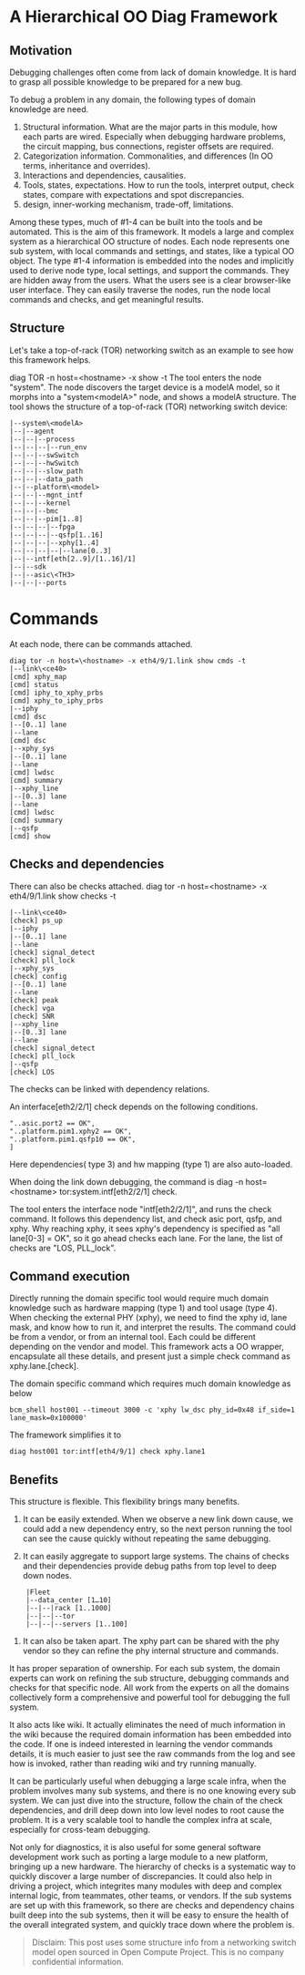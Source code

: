 # A Hierarchical OO Diag Framework

## Motivation
Debugging challenges often come from lack of domain knowledge.  It is hard to grasp all possible knowledge to be prepared for a new bug.

To debug a problem in any domain, the following types of domain knowledge are need.

1.  Structural information.  What are the major parts in this module, how each parts are wired.  Especially when debugging hardware problems, the circuit mapping, bus connections, register offsets are required.
2.  Categorization information.  Commonalities, and differences (In OO terms, inheritance and overrides).
3.  Interactions and dependencies, causalities.
4.  Tools, states, expectations.  How to run the tools, interpret output, check states, compare with expectations and spot discrepancies.
5.  design, inner-working mechanism, trade-off, limitations.

Among these types, much of #1-4 can be built into the tools and be automated.  This is the aim of this framework.  It models a large and complex system as a hierarchical OO structure of nodes.  Each node represents one sub system, with local commands and settings, and states, like a typical OO object.  The type #1-4 information is embedded into the nodes and implicitly used to derive node type, local settings, and support the commands.  They are hidden away from the users.  What the users see is  a clear browser-like user interface.  They can easily traverse the nodes, run the node local commands and checks, and get meaningful results.

## Structure

Let's take a top-of-rack (TOR) networking switch as an example to see how this framework helps.

diag TOR -n host=\<hostname> -x  show -t
The tool enters the node "system".  The node discovers the target device is a modelA model, so it morphs into a "system\<modelA>" node, and shows a modelA structure.
The tool shows the structure of a top-of-rack (TOR) networking switch device:
```
|--system\<modelA>
|--|--agent
|--|--|--process
|--|--|--|--run_env
|--|--|--swSwitch
|--|--|--hwSwitch
|--|--|--slow_path
|--|--|--data_path
|--|--platform\<model>
|--|--|--mgnt_intf
|--|--|--kernel
|--|--|--bmc
|--|--|--pim[1..8]
|--|--|--|--fpga
|--|--|--|--qsfp[1..16]
|--|--|--|--xphy[1..4]
|--|--|--|--|--lane[0..3]
|--|--intf[eth[2..9]/[1..16]/1]
|--|--sdk
|--|--asic\<TH3>
|--|--|--ports
```
# Commands
At each node, there can be commands attached.
```
diag tor -n host=\<hostname> -x eth4/9/1.link show cmds -t
|--link\<ce40>
[cmd] xphy_map
[cmd] status
[cmd] iphy_to_xphy_prbs
[cmd] xphy_to_iphy_prbs
|--iphy
[cmd] dsc
|--[0..1] lane
|--lane
[cmd] dsc
|--xphy_sys
|--[0..1] lane
|--lane
[cmd] lwdsc
[cmd] summary
|--xphy_line
|--[0..3] lane
|--lane
[cmd] lwdsc
[cmd] summary
|--qsfp
[cmd] show
```
## Checks and dependencies
There can also be checks attached.
diag tor -n host=\<hostname> -x eth4/9/1.link show checks -t
```
|--link\<ce40>
[check] ps_up
|--iphy
|--[0..1] lane
|--lane
[check] signal_detect
[check] pll_lock
|--xphy_sys
[check] config
|--[0..1] lane
|--lane
[check] peak
[check] vga
[check] SNR
|--xphy_line
|--[0..3] lane
|--lane
[check] signal_detect
[check] pll_lock
|--qsfp
[check] LOS
```
The checks can be linked with dependency relations.

An interface[eth2/2/1] check depends on the following conditions.
```[
"..asic.port2 == OK",
"..platform.pim1.xphy2 == OK",
"..platform.pim1.qsfp10 == OK",
]
```
Here dependencies( type 3) and hw mapping (type 1) are also auto-loaded. 

When doing the link down debugging, the command is diag -n host=\<hostname> tor:system.intf[eth2/2/1] check.

The tool enters the interface node "intf[eth2/2/1]", and runs the check command.
It follows this dependency list, and check asic port, qsfp, and xphy.  Why reaching xphy, it sees xphy's dependency is specified as "all lane[0-3] = OK", so it go ahead checks each lane.  For the lane, the list of checks are "LOS, PLL_lock".  

## Command execution

Directly running the domain specific tool would require much domain knowledge such as hardware mapping (type 1) and tool usage (type 4).
When checking the external PHY (xphy), we need to find the xphy id, lane mask, and know how to run it, and interpret the results.  The command could be from a vendor, or from an internal tool.  Each could be different depending on the vendor and model. This framework acts a OO wrapper, encapsulate all these details, and present just a simple check command as xphy.lane.[check].

The domain specific command which requires much domain knowledge as below
```
bcm_shell host001 --timeout 3000 -c 'xphy lw_dsc phy_id=0x48 if_side=1 lane_mask=0x100000'
```
The framework simplifies it to
```
diag host001 tor:intf[eth4/9/1] check xphy.lane1
```
## Benefits
This structure is flexible.  This flexibility brings many benefits.

1.  It can be easily extended.  When we observe a new link down cause, we could add a new dependency entry, so the next person running the tool can see the cause quickly without repeating the same debugging.

1.  It can easily aggregate to support large systems.  The chains of checks and their dependencies provide debug paths from top level to deep down nodes.
```
	|Fleet
	|--data_center [1…10]
	|--|--|rack [1..1000]
	|--|--|--tor
	|--|--|--servers [1..100]
```
1.  It can also be taken apart.  The xphy part can be shared with the phy vendor so they can refine the phy internal structure and commands.

It has proper separation of ownership.  For each sub system, the domain experts can work on refining the sub structure, debugging commands and checks for that specific node.  All work from the experts on all the domains collectively form a comprehensive and powerful tool for debugging the full system.

It also acts like wiki.  It actually eliminates the need of much information in the wiki because the required domain information has been embedded into the code.  If one is indeed interested in learning the vendor commands details, it is much easier to just see the raw commands from the log and see how is invoked, rather than reading wiki and try running manually.

It can be particularly useful when debugging a large scale infra, when the problem involves many sub systems, and there is no one knowing every sub system.  We can just dive into the structure, follow the chain of the check dependencies, and drill deep down into low level nodes to root cause the problem.  It is a very scalable tool to handle the complex infra at scale, especially for cross-team debugging.

Not only for diagnostics, it is also useful for some general software development work such as porting a large module to a new platform, bringing up a new hardware.  The hierarchy of checks is a systematic way to quickly discover a large number of discrepancies.  It could also help in driving a project, which integrites many modules with deep and complex internal logic, from teammates, other teams, or vendors.  If the sub systems are set up with this framework, so there are checks and dependency chains built deep into the sub systems, then it will be easy to ensure the health of the overall integrated system, and quickly trace down where the problem is.


> Disclaim:
> This post uses some structure info from a networking switch model open sourced in Open Compute Project.  This is no company confidential information. 
